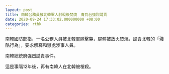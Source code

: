 ```yaml
---
layout: post
title: 南韓公務員被北韓軍人射殺後焚燒　青瓦台強烈譴責
date: 2020-09-24 17:33:02.000000000 +08:00
categories: rthk
---
```


南韓國防部指，一名公務人員被北韓軍隊擊斃，屍體被放火焚燒，譴責北韓的「殘酷行為」，要求解釋和懲處涉事人員。

南韓總統府強烈譴責事件。

這是事隔12年後，再有南韓人在北韓被槍殺。
